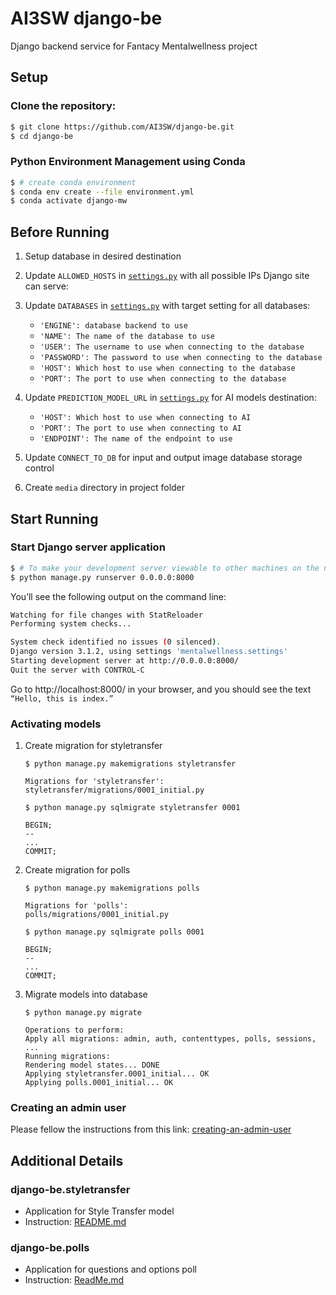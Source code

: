 # AI3SW django-be
Django backend service for Fantacy Mentalwellness project

## Setup
### Clone the repository:

```sh
$ git clone https://github.com/AI3SW/django-be.git
$ cd django-be
```

### Python Environment Management using Conda

```bash
$ # create conda environment
$ conda env create --file environment.yml
$ conda activate django-mw
```

## Before Running
1. Setup database in desired destination

1. Update `ALLOWED_HOSTS` in [`settings.py`](mentalwellness/settings.py) with all possible IPs Django site can serve:

1. Update `DATABASES` in [`settings.py`](mentalwellness/settings.py) with target setting for all databases:

    * `'ENGINE': database backend to use`
    * `'NAME': The name of the database to use`
    * `'USER': The username to use when connecting to the database`
    * `'PASSWORD': The password to use when connecting to the database`
    * `'HOST': Which host to use when connecting to the database`
    * `'PORT': The port to use when connecting to the database`

1. Update `PREDICTION_MODEL_URL` in [`settings.py`](mentalwellness/settings.py) for AI models destination:

    * `'HOST': Which host to use when connecting to AI`
    * `'PORT': The port to use when connecting to AI`
    * `'ENDPOINT': The name of the endpoint to use`

1. Update `CONNECT_TO_DB` for input and output image database storage control

1. Create `media` directory in project folder

## Start Running

### Start Django server application

```sh
$ # To make your development server viewable to other machines on the network, use its own IP address (e.g. 10.2.119.9) or 0.0.0.0
$ python manage.py runserver 0.0.0.0:8000
```

You’ll see the following output on the command line:
```bash
Watching for file changes with StatReloader
Performing system checks...

System check identified no issues (0 silenced).
Django version 3.1.2, using settings 'mentalwellness.settings'
Starting development server at http://0.0.0.0:8000/
Quit the server with CONTROL-C
```

Go to http://localhost:8000/ in your browser, and you should see the text `“Hello, this is index.”`

### Activating models

1. Create migration for styletransfer
    ```
    $ python manage.py makemigrations styletransfer

    Migrations for 'styletransfer':
    styletransfer/migrations/0001_initial.py

    $ python manage.py sqlmigrate styletransfer 0001

    BEGIN;
    --
    ...
    COMMIT;
    ```

1. Create migration for polls
    ```
    $ python manage.py makemigrations polls

    Migrations for 'polls':
    polls/migrations/0001_initial.py

    $ python manage.py sqlmigrate polls 0001

    BEGIN;
    --
    ...
    COMMIT;
    ```

1. Migrate models into database
    ```
    $ python manage.py migrate

    Operations to perform:
    Apply all migrations: admin, auth, contenttypes, polls, sessions, ...
    Running migrations:
    Rendering model states... DONE
    Applying styletransfer.0001_initial... OK
    Applying polls.0001_initial... OK
    ```

### Creating an admin user

Please fellow the instructions from this link: [creating-an-admin-user](https://docs.djangoproject.com/en/3.2/intro/tutorial02/#creating-an-admin-user)

## Additional Details

### django-be.styletransfer
* Application for Style Transfer model
* Instruction: [README.md](styletransfer/README.md)

### django-be.polls
* Application for questions and options poll
* Instruction: [ReadMe.md](polls/README.md)